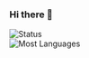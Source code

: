 ### Hi there 👋
![Status](https://github-readme-stats.vercel.app/api?username=ELMURODSALOMOV&show_icons=true&theme=dark)   
![Most Languages](https://github-readme-stats.vercel.app/api/top-langs/?username=ELMURODSALOMOV&layout=compact)

